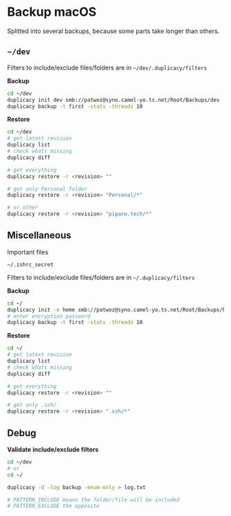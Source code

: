 # Backup macOS

Splitted into several backups, because some parts take longer than others.

## `~/dev`

Filters to include/exclude files/folders are in `~/dev/.duplicacy/filters`

**Backup**

```sh
cd ~/dev
duplicacy init dev smb://patwoz@syno.camel-yo.ts.net/Root/Backups/dev
duplicacy backup -t first -stats -threads 10
```

**Restore**

```sh
cd ~/dev
# get latest revision
duplicacy list
# check whats missing
duplicacy diff

# get everything
duplicacy restore -r <revision> ""

# get only Personal folder
duplicacy restore -r <revision> "Personal/*"

# or other
duplicacy restore -r <revision> "piparo.tech/*"
```

## Miscellaneous

Important files

```
~/.zshrc_secret
```

Filters to include/exclude files/folders are in `~/.duplicacy/filters`

**Backup**

```sh
cd ~/
duplicacy init -e home smb://patwoz@syno.camel-yo.ts.net/Root/Backups/home
# enter encryption password
duplicacy backup -t first -stats -threads 10
```

**Restore**

```sh
cd ~/
# get latest revision
duplicacy list
# check whats missing
duplicacy diff

# get everything
duplicacy restore -r <revision> ""

# get only .ssh/
duplicacy restore -r <revision> ".ssh/*"
```

## Debug

**Validate include/exclude filters**

```sh
cd ~/dev
# or
cd ~/

duplicacy -d -log backup -enum-only > log.txt

# PATTERN_INCLUDE means the folder/file will be included
# PATTERN_EXCLUDE the opposite

```
